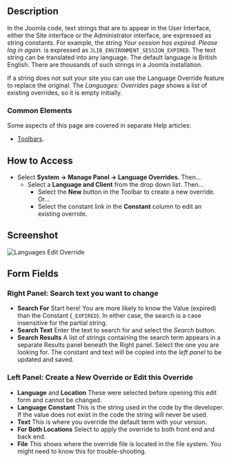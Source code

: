 <!-- Filename: Help4.x:Languages:_Edit_Override / Display title: Languages: Edit Override -->

## Description

In the Joomla code, text strings that are to appear in the User
Interface, either the Site interface or the Administrator interface, are
expressed as string constants. For example, the string *Your session has
expired. Please log in again.* is expressed as
`JLIB_ENVIRONMENT_SESSION_EXPIRED`. The text string can be translated
into any language. The default language is British English. There are
thousands of such strings in a Joomla installation.

If a string does not suit your site you can use the Language Override
feature to replace the original. The *Languages: Overrides* page shows a list
of existing overrides, so it is empty initially.

### Common Elements

Some aspects of this page are covered in separate Help articles:

* [Toolbars](jdocmanual?article=help/common-elements/toolbars).

## How to Access

- Select **System → Manage Panel → Language Overrides**. Then...
  - Select a **Language and Client** from the drop down list. Then...
    - Select the **New** button in the Toolbar to create a new override.
      Or...
    - Select the constant link in the **Constant** column to edit an
      existing override.

## Screenshot

![Languages Edit Override](../../../en/images/languages/languages-edit-override.png)

## Form Fields

### Right Panel: Search text you want to change

- **Search For** Start here! You are more likely to know the Value
  (expired) than the Constant (`_EXPIRED`). In either case, the search is
  a case insensitive for the partial string.
- **Search Text** Enter the text to search for and select the *Search* button.
- **Search Results** A list of strings containing the search term
  appears in a separate Results panel beneath the Right panel. Select the 
  one you are looking for. The constant and text will be copied into the 
  *left panel* to be updated and saved. 

### Left Panel: Create a New Override or Edit this Override

- **Language** and **Location** These were selected before opening this
  edit form and cannot be changed.
- **Language Constant** This is the string used in the code by the
  developer. If the value does not exist in the code the string will
  never be used.
- **Text** This is where you override the default term with your
  version.
- **For Both Locations** Select to apply the override to both front end and
  back end.
- **File** This shows where the override file is located in the file
  system. You might need to know this for trouble-shooting.
